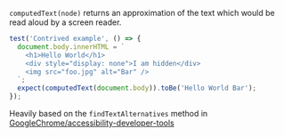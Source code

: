 `computedText(node)` returns an approximation of the text which would be read
aloud by a screen reader.

```js
test('Contrived example', () => {
  document.body.innerHTML = `
    <h1>Hello World</h1>
    <div style="display: none">I am hidden</div>
    <img src="foo.jpg" alt="Bar" />
  `;
  expect(computedText(document.body)).toBe('Hello World Bar');
});
```

Heavily based on the `findTextAlternatives` method in
[GoogleChrome/accessibility-developer-tools](https://github.com/GoogleChrome/accessibility-developer-tools)
